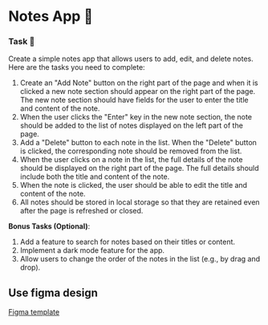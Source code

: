 # Notes App 📝

### Task 🎯

Create a simple notes app that allows users to add, edit, and delete notes. Here are the tasks you need to complete:
1. Create an "Add Note" button on the right part of the page and when it is clicked a new note section should appear on the right part of the page. The new note section should have fields for the user to enter the title and content of the note.
2. When the user clicks the "Enter" key in the new note section, the note should be added to the list of notes displayed on the left part of the page. 
3. Add a "Delete" button to each note in the list. When the "Delete" button is clicked, the corresponding note should be removed from the list.
4. When the user clicks on a note in the list, the full details of the note should be displayed on the right part of the page. The full details should include both the title and content of the note.
5. When the note is clicked, the user should be able to edit the title and content of the note. 
6. All notes should be stored in local storage so that they are retained even after the page is refreshed or closed.

**Bonus Tasks (Optional)**:
1. Add a feature to search for notes based on their titles or content.
2. Implement a dark mode feature for the app.
3. Allow users to change the order of the notes in the list (e.g., by drag and drop).

## Use figma design
<a href="https://www.figma.com/file/dfm77YLsfDdccXWXYcumHk/Notes-app?type=design&node-id=0%3A1&mode=design&t=CIJm9ENaIyRNWFig-1">Figma template</a>
